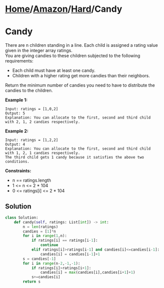 # [Home](./../..)/[Amazon](./..)/[Hard](./)/Candy
<h1>Candy</h1>

<p>
There are n children standing in a line. Each child is assigned a rating value given in the integer array ratings.
<br>
You are giving candies to these children subjected to the following requirements:
</p>

- Each child must have at least one candy.
- Children with a higher rating get more candies than their neighbors.

<p>
Return the minimum number of candies you need to have to distribute the candies to the children.
</p>

<b>Example 1:</b>

    Input: ratings = [1,0,2]
    Output: 5
    Explanation: You can allocate to the first, second and third child with 2, 1, 2 candies respectively.
    
<b>Example 2:</b>

    Input: ratings = [1,2,2]
    Output: 4
    Explanation: You can allocate to the first, second and third child with 1, 2, 1 candies respectively.
    The third child gets 1 candy because it satisfies the above two conditions.

<b>Constraints:</b>

- n == ratings.length
- 1 <= n <= 2 * 104
- 0 <= ratings[i] <= 2 * 104

<h2>Solution</h2>

```python
class Solution:
    def candy(self, ratings: List[int]) -> int:
        n = len(ratings)
        candies = [1]*n
        for i in range(1,n):
            if ratings[i] == ratings[i-1]:
                continue
            elif ratings[i]>ratings[i-1] and candies[i]<=candies[i-1]:
                candies[i] = candies[i-1]+1
        s = candies[-1]
        for i in range(n-2,-1,-1):
            if ratings[i]>ratings[i+1]:
                candies[i] = max(candies[i],candies[i+1]+1)
            s+=candies[i]
        return s
```
